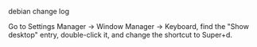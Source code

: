debian change log 


Go to Settings Manager -> Window Manager -> Keyboard, find the "Show desktop" entry, double-click it, and change the shortcut to Super+d.


